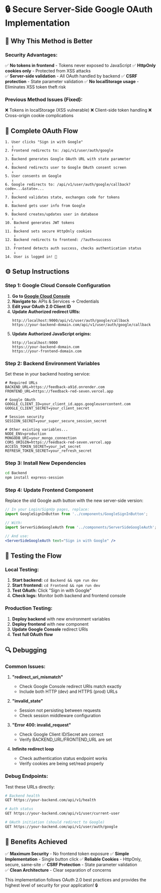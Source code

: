 # 🔒 Secure Server-Side Google OAuth Implementation

## 🎯 **Why This Method is Better**

### **Security Advantages:**
✅ **No tokens in frontend** - Tokens never exposed to JavaScript
✅ **HttpOnly cookies only** - Protected from XSS attacks  
✅ **Server-side validation** - All OAuth handled by backend
✅ **CSRF protection** - State parameter validation
✅ **No localStorage usage** - Eliminates XSS token theft risk

### **Previous Method Issues (Fixed):**
❌ Tokens in localStorage (XSS vulnerable)
❌ Client-side token handling
❌ Cross-origin cookie complications

## 🔄 **Complete OAuth Flow**

```
1. User clicks "Sign in with Google" 
   ↓
2. Frontend redirects to: /api/v1/user/auth/google
   ↓  
3. Backend generates Google OAuth URL with state parameter
   ↓
4. Backend redirects user to Google OAuth consent screen
   ↓
5. User consents on Google
   ↓
6. Google redirects to: /api/v1/user/auth/google/callback?code=...&state=...
   ↓
7. Backend validates state, exchanges code for tokens
   ↓
8. Backend gets user info from Google
   ↓
9. Backend creates/updates user in database
   ↓
10. Backend generates JWT tokens
    ↓
11. Backend sets secure HttpOnly cookies
    ↓
12. Backend redirects to frontend: /?auth=success
    ↓
13. Frontend detects auth success, checks authentication status
    ↓
14. User is logged in! 🎉
```

## ⚙️ **Setup Instructions**

### **Step 1: Google Cloud Console Configuration**

1. **Go to [Google Cloud Console](https://console.cloud.google.com/)**
2. **Navigate to:** APIs & Services → Credentials
3. **Edit your OAuth 2.0 Client ID**
4. **Update Authorized redirect URIs:**
   ```
   http://localhost:9000/api/v1/user/auth/google/callback
   https://your-backend-domain.com/api/v1/user/auth/google/callback
   ```
5. **Update Authorized JavaScript origins:**
   ```
   http://localhost:9000
   https://your-backend-domain.com
   https://your-frontend-domain.com
   ```

### **Step 2: Backend Environment Variables**

Set these in your backend hosting service:

```env
# Required URLs
BACKEND_URL=https://feedback-a91d.onrender.com
FRONTEND_URL=https://feedback-red-seven.vercel.app

# Google OAuth
GOOGLE_CLIENT_ID=your_client_id.apps.googleusercontent.com
GOOGLE_CLIENT_SECRET=your_client_secret

# Session security
SESSION_SECRET=your_super_secure_session_secret

# Other existing variables...
NODE_ENV=production
MONGODB_URI=your_mongo_connection
CORS_ORIGIN=https://feedback-red-seven.vercel.app
ACCESS_TOKEN_SECRET=your_jwt_secret
REFRESH_TOKEN_SECRET=your_refresh_secret
```

### **Step 3: Install New Dependencies**

```bash
cd Backend
npm install express-session
```

### **Step 4: Update Frontend Component**

Replace the old Google auth button with the new server-side version:

```jsx
// In your Login/SignUp pages, replace:
import GoogleSignInButton from '../components/GoogleSignInButton';

// With:
import ServerSideGoogleAuth from '../components/ServerSideGoogleAuth';

// And use:
<ServerSideGoogleAuth text="Sign in with Google" />
```

## 🧪 **Testing the Flow**

### **Local Testing:**
1. **Start backend:** `cd Backend && npm run dev`
2. **Start frontend:** `cd Frontend && npm run dev`
3. **Test OAuth:** Click "Sign in with Google"
4. **Check logs:** Monitor both backend and frontend console

### **Production Testing:**
1. **Deploy backend** with new environment variables
2. **Deploy frontend** with new component
3. **Update Google Console** redirect URIs
4. **Test full OAuth flow**

## 🔍 **Debugging**

### **Common Issues:**

1. **"redirect_uri_mismatch"**
   - Check Google Console redirect URIs match exactly
   - Include both HTTP (dev) and HTTPS (prod) URLs

2. **"invalid_state"**  
   - Session not persisting between requests
   - Check session middleware configuration

3. **"Error 400: invalid_request"**
   - Check Google Client ID/Secret are correct
   - Verify BACKEND_URL/FRONTEND_URL are set

4. **Infinite redirect loop**
   - Check authentication status endpoint works
   - Verify cookies are being set/read properly

### **Debug Endpoints:**

Test these URLs directly:

```bash
# Backend health
GET https://your-backend.com/api/v1/health

# Auth status  
GET https://your-backend.com/api/v1/user/current-user

# OAuth initiation (should redirect to Google)
GET https://your-backend.com/api/v1/user/auth/google
```

## 🎯 **Benefits Achieved**

✅ **Maximum Security** - No frontend token exposure
✅ **Simple Implementation** - Single button click
✅ **Reliable Cookies** - HttpOnly, secure, same-site
✅ **CSRF Protection** - State parameter validation  
✅ **Clean Architecture** - Clear separation of concerns

This implementation follows OAuth 2.0 best practices and provides the highest level of security for your application! 🔒
